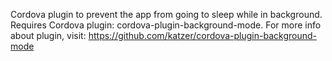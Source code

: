 
Cordova plugin to prevent the app from going to sleep while in background.
Requires Cordova plugin: cordova-plugin-background-mode. For more info about plugin, visit: https://github.com/katzer/cordova-plugin-background-mode